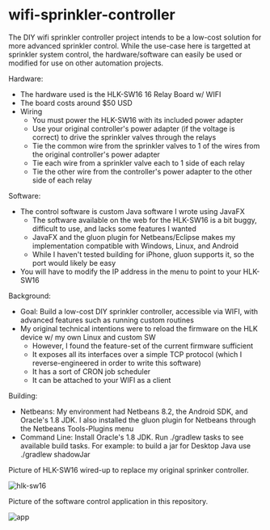 # wifi-sprinkler-controller

The DIY wifi sprinkler controller project intends to be a low-cost solution for more advanced sprinkler control. While the use-case here is targetted at sprinkler system control, the hardware/software can easily be used or modified for use on other automation projects.

Hardware:
  - The hardware used is the HLK-SW16 16 Relay Board w/ WIFI
  - The board costs around $50 USD
  - Wiring 
    - You must power the HLK-SW16 with its included power adapter
    - Use your original controller's power adapter (if the voltage is correct) to drive the sprinkler valves through the relays
    - Tie the common wire from the sprinkler valves to 1 of the wires from the original controller's power adapter
    - Tie each wire from a sprinkler valve each to 1 side of each relay
    - Tie the other wire from the controller's power adapter to the other side of each relay

Software:
  - The control software is custom Java software I wrote using JavaFX
    - The software available on the web for the HLK-SW16 is a bit buggy, difficult to use, and lacks some features I wanted
    - JavaFX and the gluon plugin for Netbeans/Eclipse makes my implementation compatible with Windows, Linux, and Android
    - While I haven't tested building for iPhone, gluon supports it, so the port would likely be easy
  - You will have to modify the IP address in the menu to point to your HLK-SW16

Background:
  - Goal: Build a low-cost DIY sprinkler controller, accessible via WIFI, with advanced features such as running custom routines
  - My original technical intentions were to reload the firmware on the HLK device w/ my own Linux and custom SW
    - However, I found the feature-set of the current firmware sufficient
    - It exposes all its interfaces over a simple TCP protocol (which I reverse-engineered in order to write this software)
    - It has a sort of CRON job scheduler
    - It can be attached to your WIFI as a client

Building:
  - Netbeans: My environment had Netbeans 8.2, the Android SDK, and Oracle's 1.8 JDK. I also installed the gluon plugin for Netbeans through the Netbeans Tools-Plugins menu
  - Command Line: Install Oracle's 1.8 JDK. Run ./gradlew tasks to see available build tasks. For example: to build a jar for Desktop Java use ./gradlew shadowJar

Picture of HLK-SW16 wired-up to replace my original sprinker controller.

![hlk-sw16](https://user-images.githubusercontent.com/1266984/28492743-02ac2c20-6ec6-11e7-892e-768215ed45e5.JPG)

Picture of the software control application in this repository.

![app](https://user-images.githubusercontent.com/1266984/28503526-24abddec-6fc6-11e7-8079-c50531422342.png)

